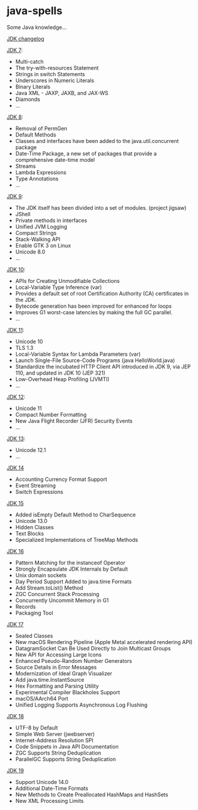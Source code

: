 # java-spells

Some Java knowledge...

[JDK changelog](https://www.oracle.com/technetwork/java/javase/jdk-relnotes-index-2162236.html)

[JDK 7](https://www.oracle.com/technetwork/java/javase/jdk7-relnotes-418459.html):
- Multi-catch
- The try-with-resources Statement
- Strings in switch Statements
- Underscores in Numeric Literals
- Binary Literals
- Java XML - JAXP, JAXB, and JAX-WS
- Diamonds
- ...

[JDK 8](https://www.oracle.com/technetwork/java/javase/8-whats-new-2157071.html):
- Removal of PermGen
- Default Methods
- Classes and interfaces have been added to the java.util.concurrent package
- Date-Time Package, a new set of packages that provide a comprehensive date-time model
- Streams
- Lambda Expressions
- Type Annotations
- ...

[JDK 9](https://docs.oracle.com/javase/9/whatsnew/toc.htm#JSNEW-GUID-C23AFD78-C777-460B-8ACE-58BE5EA681F6):
- The JDK itself has been divided into a set of modules. (project jigsaw)
- JShell
- Private methods in interfaces
- Unified JVM Logging
- Compact Strings
- Stack-Walking API
- Enable GTK 3 on Linux
- Unicode 8.0
- ...

[JDK 10](https://www.oracle.com/technetwork/java/javase/10-relnote-issues-4108729.html#NewFeature):
- APIs for Creating Unmodifiable Collections
- Local-Variable Type Inference (var)
- Provides a default set of root Certification Authority (CA) certificates in the JDK.
- Bytecode generation has been improved for enhanced for loops
- Improves G1 worst-case latencies by making the full GC parallel.
- ...

[JDK 11](https://www.oracle.com/technetwork/java/javase/11-relnote-issues-5012449.html#NewFeature):
- Unicode 10
- TLS 1.3 
- Local-Variable Syntax for Lambda Parameters (var)
- Launch Single-File Source-Code Programs (java HelloWorld.java)
- Standardize the incubated HTTP Client API introduced in JDK 9, via JEP 110, and updated in JDK 10 (JEP 321)
- Low-Overhead Heap Profiling (JVMTI)
- ...

[JDK 12](https://www.oracle.com/technetwork/java/javase/12-relnote-issues-5211422.html#NewFeature):
- Unicode 11 
- Compact Number Formatting
- New Java Flight Recorder (JFR) Security Events
- ...

[JDK 13](https://www.oracle.com/technetwork/java/javase/13-relnote-issues-5460548.html#NewFeature):
- Unicode 12.1
- ...

[JDK 14](https://www.oracle.com/java/technologies/javase/14-relnote-issues.html#NewFeature)
- Accounting Currency Format Support
- Event Streaming
- Switch Expressions

[JDK 15](https://www.oracle.com/java/technologies/javase/15-relnote-issues.html#NewFeature)
- Added isEmpty Default Method to CharSequence
- Unicode 13.0
- Hidden Classes
- Text Blocks
- Specialized Implementations of TreeMap Methods

[JDK 16](https://www.oracle.com/java/technologies/javase/16-relnote-issues.html#NewFeature)
- Pattern Matching for the instanceof Operator
- Strongly Encapsulate JDK Internals by Default
- Unix domain sockets
- Day Period Support Added to java.time Formats
- Add Stream.toList() Method
- ZGC Concurrent Stack Processing
- Concurrently Uncommit Memory in G1
- Records
- Packaging Tool

[JDK 17](https://www.oracle.com/java/technologies/javase/17-relnote-issues.html#NewFeature)
- Sealed Classes
- New macOS Rendering Pipeline (Apple Metal accelerated rendering API)
- DatagramSocket Can Be Used Directly to Join Multicast Groups
- New API for Accessing Large Icons
- Enhanced Pseudo-Random Number Generators
- Source Details in Error Messages
- Modernization of Ideal Graph Visualizer
- Add java.time.InstantSource
- Hex Formatting and Parsing Utility
- Experimental Compiler Blackholes Support
- macOS/AArch64 Port
- Unified Logging Supports Asynchronous Log Flushing

[JDK 18](https://www.oracle.com/java/technologies/javase/18-relnote-issues.html#NewFeature)
- UTF-8 by Default
- Simple Web Server (jwebserver)
- Internet-Address Resolution SPI
- Code Snippets in Java API Documentation
- ZGC Supports String Deduplication
- ParallelGC Supports String Deduplication

[JDK 19](https://www.oracle.com/java/technologies/javase/19-relnote-issues.html#NewFeature)
- Support Unicode 14.0
- Additional Date-Time Formats
- New Methods to Create Preallocated HashMaps and HashSets
- New XML Processing Limits
